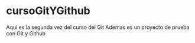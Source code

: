 # cursoGitYGithub
Aqui es la segunda vez del curso del Git
Ademas es un proyecto de prueba con Git y Github
